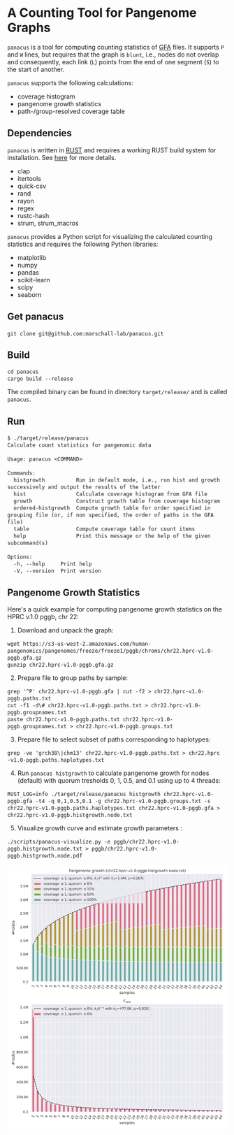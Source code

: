 # A Counting Tool for Pangenome Graphs

`panacus` is a tool for computing counting statistics of [GFA](https://github.com/GFA-spec/GFA-spec/blob/master/GFA1.md) files. It supports `P` and
`W` lines, but requires that the graph is `blunt`, i.e., nodes do not overlap and consequently, each link (`L`) points from the end of one segment
(`S`) to the start of another.

`panacus` supports the following calculations:

- coverage histogram
- pangenome growth statistics
- path-/group-resolved coverage table

## Dependencies

`panacus` is written in [RUST](https://www.rust-lang.org/) and requires a working RUST build system for installation. See [here](https://www.rust-lang.org/tools/install) for more details.

- clap
- itertools
- quick-csv
- rand
- rayon
- regex
- rustc-hash
- strum, strum_macros

`panacus` provides a Python script for visualizing the calculated counting statistics and requires the following Python libraries:

- matplotlib
- numpy
- pandas
- scikit-learn
- scipy
- seaborn

## Get panacus

```shell
git clone git@github.com:marschall-lab/panacus.git
```

## Build

```shell
cd panacus
cargo build --release
```

The compiled binary can be found in directory `target/release/` and is called `panacus`.

## Run

```console
$ ./target/release/panacus
Calculate count statistics for pangenomic data

Usage: panacus <COMMAND>

Commands:
  histgrowth          Run in default mode, i.e., run hist and growth successively and output the results of the latter
  hist                Calculate coverage histogram from GFA file
  growth              Construct growth table from coverage histogram
  ordered-histgrowth  Compute growth table for order specified in grouping file (or, if non specified, the order of paths in the GFA file)
  table               Compute coverage table for count items
  help                Print this message or the help of the given subcommand(s)

Options:
  -h, --help     Print help
  -V, --version  Print version
```

## Pangenome Growth Statistics

Here's a quick example for computing pangenome growth statistics on the HPRC v.1.0 pggb, chr 22: 

1. Download and unpack the graph:
```shell
wget https://s3-us-west-2.amazonaws.com/human-pangenomics/pangenomes/freeze/freeze1/pggb/chroms/chr22.hprc-v1.0-pggb.gfa.gz
gunzip chr22.hprc-v1.0-pggb.gfa.gz
```
2. Prepare file to group paths by sample:
```shell
grep '^P' chr22.hprc-v1.0-pggb.gfa | cut -f2 > chr22.hprc-v1.0-pggb.paths.txt
cut -f1 -d\# chr22.hprc-v1.0-pggb.paths.txt > chr22.hprc-v1.0-pggb.groupnames.txt
paste chr22.hprc-v1.0-pggb.paths.txt chr22.hprc-v1.0-pggb.groupnames.txt > chr22.hprc-v1.0-pggb.groups.txt
```
3. Prepare file to select subset of paths corresponding to haplotypes:
```shell
grep -ve 'grch38\|chm13' chr22.hprc-v1.0-pggb.paths.txt > chr22.hprc
-v1.0-pggb.paths.haplotypes.txt
```
4. Run `panacus histgrowth` to calculate pangenome growth for nodes (default) with quorum tresholds 0, 1, 0.5, and 0.1 using up to 4 threads:
```shell
RUST_LOG=info ./target/release/panacus histgrowth chr22.hprc-v1.0-pggb.gfa -t4 -q 0,1,0.5,0.1 -g chr22.hprc-v1.0-pggb.groups.txt -s chr22.hprc-v1.0-pggb.paths.haplotypes.txt chr22.hprc-v1.0-pggb.gfa > chr22.hprc-v1.0-pggb.histgrowth.node.txt
```
5. Visualize growth curve and estimate growth parameters :
```shell
./scripts/panacus-visualize.py -e pggb/chr22.hprc-v1.0-pggb.histgrowth.node.txt > pggb/chr22.hprc-v1.0-pggb.histgrowth.node.pdf
```

![ nodes in hprc-v1.0-pggb.gfa](docs/chr22.hprc-v1.0-pggb.histgrowth.node.png?raw=true "pangenome growth statistics on the HPRC v.1.0 pggb, chr 22")

